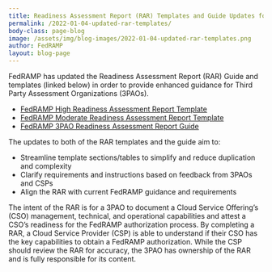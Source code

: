 ```yaml
---
title: Readiness Assessment Report (RAR) Templates and Guide Updates for 3PAOs
permalink: /2022-01-04-updated-rar-templates/
body-class: page-blog
image: /assets/img/blog-images/2022-01-04-updated-rar-templates.png
author: FedRAMP
layout: blog-page
---
```

FedRAMP has updated the Readiness Assessment Report (RAR) Guide and templates (linked below) in order to provide enhanced guidance for Third Party Assessment Organizations (3PAOs).

- <a href="https://www.fedramp.gov/assets/resources/templates/FedRAMP-High-RAR-Template.docx">FedRAMP High Readiness Assessment Report Template</a>
- <a href="https://www.fedramp.gov/assets/resources/templates/FedRAMP-Moderate-RAR-Template.docx">FedRAMP Moderate Readiness Assessment Report Template</a>
- <a href="https://www.fedramp.gov/assets/resources/documents/3PAO_Readiness_Assessment_Report_Guide.pdf">FedRAMP 3PAO Readiness Assessment Report Guide </a>

The updates to both of the RAR templates and the guide aim to:

- Streamline template sections/tables to simplify and reduce duplication and complexity
- Clarify requirements and instructions based on feedback from 3PAOs and CSPs 
- Align the RAR with current FedRAMP guidance and requirements  

The intent of the RAR is for a 3PAO to document a Cloud Service Offering’s (CSO) management, technical, and operational capabilities and attest a CSO’s readiness for the FedRAMP authorization process. By completing a RAR, a Cloud Service Provider (CSP) is able to understand if their CSO has the key capabilities to obtain a FedRAMP authorization. While the CSP should review the RAR for accuracy, the 3PAO has ownership of the RAR and is fully responsible for its content. 

